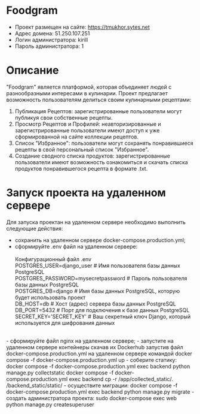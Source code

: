 # Foodgram

- Проект размещен на сайте: https://tmukhor.sytes.net
- Адрес домена: 51.250.107.251
- Логин администратора: kirill
- Пароль администратора: 1

# Описание
"Foodgram" является платформой, которая объединяет людей с разнообразными интересами в кулинарии. Проект предлагает возможность пользователям делиться своим кулинарными рецептами: 
1. Публикация Рецептов: зарегистрированные пользователи могут публикуя свои собственные рецепты. 
2. Просмотр Рецептов и Профилей: неавторизированные и зарегистрированные пользователи имеют доступ к уже сформированной на сайте коллекции рецептов. 
3. Список "Избранное": пользователи могут сохранять понравившиеся рецепты в свой персональный список "Избранное". 
4. Создание сводного списка продуктов: зарегистрированные пользователи имеют возможность ознакомиться и скачать списка продуктов понравившегося рецепта в формате .txt.

# Запуск проекта на удаленном сервере
Для запуска проектан на удаленном сервере необходимо выполнить следующие действия:

- сохранить на удаленном сервере docker-compose.production.yml;
- сформируйте .env файл на удаленном сервере:<br>
<br>Конфигурационный файл .env<br>
POSTGRES_USER=django_user # Имя пользователя базы данных PostgreSQL<br>
POSTGRES_PASSWORD=mysecretpassword # Пароль пользователя базы данных PostgreSQL<br>
POSTGRES_DB=django # Имя базы данных PostgreSQL, которую будет использовать проект<br>
DB_HOST=db # Хост (адрес) сервера базы данных PostgreSQL<br>
DB_PORT=5432 # Порт для подключения к базе данных PostgreSQL<br>
SECRET_KEY='SECRET_KEY'	# Ваш секретный ключ Django, который используется для шифрования данных
<br>
- сформируйте файл nginx на удаленном сервере;
- запустите на удаленном сервере контейнеры скачав их Dockerhub запустив файл docker-compose.production.yml на удаленном сервере командой docker compose -f docker-compose.production.yml up
- соберите статику:
docker compose -f docker-compose.production.yml exec backend python manage.py collectstatic
docker compose -f docker-compose.production.yml exec backend cp -r /app/collected_static/. /backend_static/static/
- осуществите миграции:
docker compose -f docker-compose.production.yml exec backend python manage.py migrate
- создать администратора проекта: 
sudo docker-compose exec web python manage.py createsuperuser
